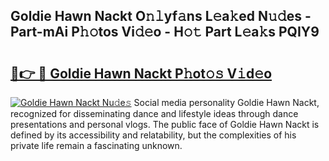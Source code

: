 ## Goldie Hawn Nackt O𝚗𝚕yf𝚊ns L𝚎a𝚔ed N𝚞𝚍es - Part-mAi P𝚑𝚘tos Vi𝚍𝚎o - H𝚘𝚝 Part L𝚎a𝚔s PQIY9

# <h2><a href="http://kfexmub.oniu.top/?m=Goldie+Hawn+Nackt">🔗👉 🔴 Goldie Hawn Nackt P𝚑ot𝚘𝚜 V𝚒d𝚎o</a></h2>

[![Goldie Hawn Nackt Nu𝚍e𝚜](https://i.imgur.com/0qMVB7G.gif)](http://kfexmub.oniu.top/?m=Goldie+Hawn+Nackt)
Social media personality Goldie Hawn Nackt, recognized for disseminating dance and lifestyle ideas through dance presentations and personal vlogs. The public face of Goldie Hawn Nackt is defined by its accessibility and relatability, but the complexities of his private life remain a fascinating unknown.  
